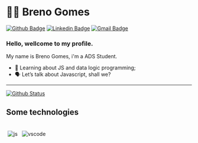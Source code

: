 # :man_technologist: Breno Gomes

[![Github Badge](https://img.shields.io/badge/-Github-000?style=flat-square&logo=Github&logoColor=white&link=https://github.com/rondan100)](https://github.com/gomesbrnn)
[![Linkedin Badge](https://img.shields.io/badge/-LinkedIn-blue?style=flat-square&logo=Linkedin&logoColor=white&link=https://www.linkedin.com/in/ronaldo-dantas/)](https://www.linkedin.com/in/breno-gomes-283837181/)
[![Gmail Badge](https://img.shields.io/badge/-Gmail-c14438?style=flat-square&logo=Gmail&logoColor=white&link=mailto:rondan1991@gmail.com)](mailto:brngomesds@gmail.com)

### Hello, wellcome to my profile.

My name is Breno Gomes, i'm a ADS Student.

- 🧠 Learning about JS and data logic programming;
- 🗣 Let’s talk about Javascript, shall we?

---

  [![Github Status](https://github-readme-stats.vercel.app/api?username=rondan100&show_icons=true&title_color=fff&icon_color=79ff97&text_color=9f9f9f&bg_color=151515)](https://github.com/gomesbrnn)

## Some technologies

<div>
 <br>
<img src="https://github.com/Quadrified/Quadrified/blob/master/assets/svg/dev/languages/js.svg" alt="js" style="vertical-align:top; margin:4px">
<img src="https://github.com/Quadrified/Quadrified/blob/master/assets/svg/dev/tools/visualstudio_code.svg" alt="vscode" style="vertical-align:top; margin:4px">
<br>
<div/>
